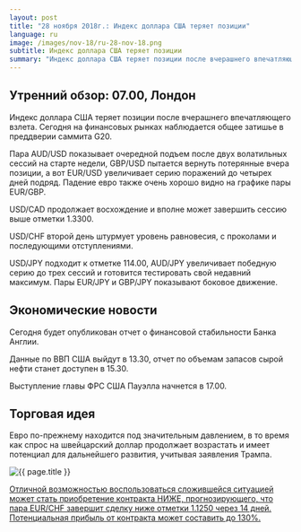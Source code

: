 ```yaml
---
layout: post
title: "28 ноября 2018г.: Индекс доллара США теряет позиции"
language: ru
image: /images/nov-18/ru-28-nov-18.png
subtitle: Индекс доллара США теряет позиции
summary: "Индекс доллара США теряет позиции после вчерашнего впечатляющего взлета. Сегодня на финансовых рынках наблюдается общее затишье в преддверии саммита G20"
---
```

## Утренний обзор: 07.00, Лондон
 
Индекс доллара США теряет позиции после вчерашнего впечатляющего взлета. Сегодня на финансовых рынках наблюдается общее затишье в преддверии саммита G20.

Пара AUD/USD показывает очередной подъем после двух волатильных сессий на старте недели, GBP/USD пытается вернуть потерянные вчера позиции, а вот EUR/USD увеличивает серию поражений до четырех дней подряд. Падение евро также очень хорошо видно на графике пары EUR/GBP.

USD/CAD продолжает восхождение и вполне может завершить сессию выше отметки 1.3300.

USD/CHF второй день штурмует уровень равновесия, с проколами и последующими отступлениями.

USD/JPY подходит к отметке 114.00, AUD/JPY увеличивает победную серию до трех сессий и готовится тестировать свой недавний максимум. Пары EUR/JPY и GBP/JPY показывают боковое движение.
 
## Экономические новости
 
Сегодня будет опубликован отчет о финансовой стабильности Банка Англии.

Данные по ВВП США выйдут в 13.30, отчет по объемам запасов сырой нефти станет доступен в 15.30.

Выступление главы ФРС США Пауэлла начнется в 17.00.

## Торговая идея
 
Евро по-прежнему находится под значительным давлением, в то время как спрос на швейцарский доллар продолжает возрастать и имеет потенциал для дальнейшего развития, учитывая заявления Трампа.

<img src="{{ site.url }}/images/nov-18/ru-28-nov-18.png" alt="{{ page.title }}"  title="{{ page.title }}">

<a href="%LINK%%?currency=USD&market=forex&underlying=frxEURCHF&formname=higherlower&duration_amount=14&duration_units=d&amount=10&amount_type=stake&expiry_type=duration&barrier=1.125" target="_blank" rel="noopener noreferrer nofollow">Отличной возможностью воспользоваться сложившейся ситуацией может стать приобретение контракта НИЖЕ, прогнозирующего, что пара EUR/CHF завершит сделку ниже отметки 1.1250 через 14 дней. Потенциальная прибыль от контракта может составить до 130%.</a>
